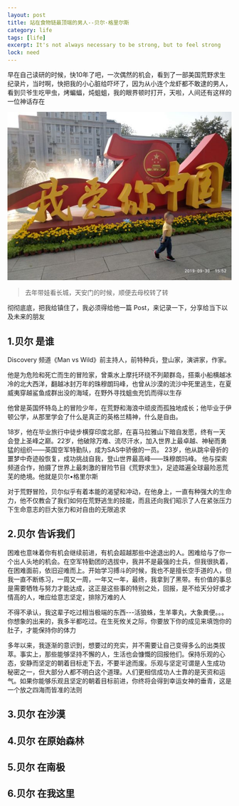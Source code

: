 ```yaml
---
layout: post
title: 站在食物链最顶端的男人--贝尔·格里尔斯
category: life
tags: [life]
excerpt: It's not always necessary to be strong, but to feel strong
lock: need
---
```


早在自己读研的时候，快10年了吧，一次偶然的机会，看到了一部美国荒野求生纪录片，当时啊，快把我的小心脏给吓坏了，因为从小连个龙虾都不敢逮的男人，看到贝爷生吃甲虫，烤蝙蝠，炖蛆蛆，我的眼界顿时打开，天啦，人间还有这样的一位神话存在

![](/assets/images/2020/life/beili01.jpg)
>去年带娃看长城，天安门的时候，顺便去母校转了转

彻彻底底，把我给镇住了，我必须得给他一篇 Post，来记录一下，分享给当下以及未来的朋友

## 1.贝尔 是谁

Discovery 频道《Man vs Wild》前主持人，前特种兵，登山家，演讲家，作家。

他是为危险和死亡而生的冒险家，曾乘水上摩托环绕不列颠群岛，搭乘小船横越冰冷的北大西洋，翻越冰封万年的珠穆朗玛峰，也曾从沙漠的流沙中死里逃生，在夏威夷穿越鲨鱼成群出没的海域，在野外寻找蛆虫充饥而得以生存

他曾是英国怀特岛上的冒险少年，在荒野和海浪中顽皮而孤独地成长；他毕业于伊顿公学，从那里学会了什么是真正的英格兰精神，什么是自由。

18岁，他在毕业旅行中徒步横穿印度北部，在喜马拉雅山下暗自发愿，终有一天会登上圣峰之巅。22岁，他破除万难、流尽汗水，加入世界上最卓越、神秘而勇猛的组织——英国空军特勤队，成为SAS中骄傲的一员。
23岁，他从跳伞骨折的噩梦中奇迹般恢复，成功挑战自我，登山世界最高峰——珠穆朗玛峰。
他与探索频道合作，拍摄了世界上最刺激的冒险节目《荒野求生》，足迹踏遍全球最险恶荒芜的绝境。他就是贝尔•格里尔斯

对于荒野冒险，贝尔似乎有着本能的渴望和冲动，在他身上，一直有种强大的生命力，他不仅教会了我们如何在荒野逃生的技能，而且还向我们昭示了人在紧张压力下生命意志的巨大张力和对自由的无限追求


## 2.贝尔 告诉我们

困难也意味着你有机会继续前进，有机会超越那些中途退出的人。困难给与了你一个出人头地的机会。在空军特勤团的选拔中，我并不是最强的士兵，但我很执着，在困难面前，依旧迎难而上。开始学习搏斗的时候，我也不是擅长空手道的人，但我一直不断练习，一周又一周，一年又一年，最终，我拿到了黑带。有价值的事总是需要牺牲与努力才能达成，这正是这些事的特别之处，回报，是不给天分好或才情高的人，唯应给意志坚定，排除万难的人

不得不承认，我这辈子吃过相当极端的东西---活狼蛛，生羊睾丸，大象粪便。。。你想象的出来的，我多半都吃过。在生死攸关之际，你要放下你的成见来填饱你的肚子，才能保持你的体力

多年以来，我逐渐的意识到，想要过的充实，并不需要让自己变得多么的出类拔萃。事实上，那些能够坚持不懈的人，生活也会慷慨的回报他们。保持乐观的心态，安静而坚定的朝着目标走下去，不要半途而废。乐观与坚定可谓是人生成功 秘密之一，但大部分人都不明白这个道理。人们更相信成功人士靠的是天资和运气。如果你能够乐观且坚定的朝着目标前进，你终将会得到幸运女神的垂青，这是一个放之四海而皆准的法则

## 3.贝尔 在沙漠
## 4.贝尔 在原始森林
## 5.贝尔 在南极
## 6.贝尔 在我这里


